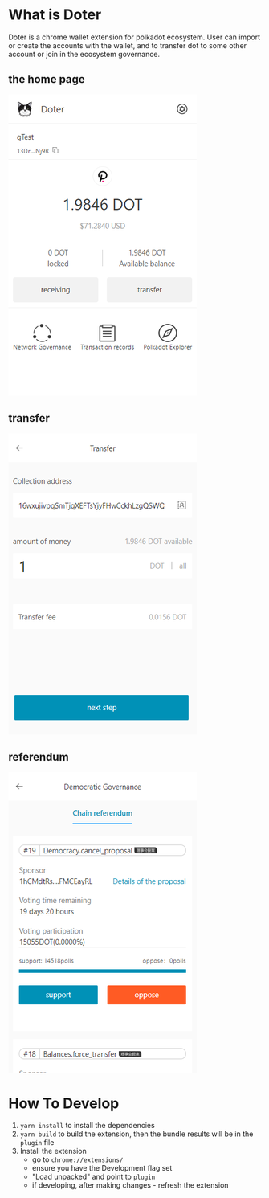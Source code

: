 # What is Doter
Doter is a chrome wallet extension for polkadot ecosystem. User can import or create the accounts with the wallet, and to transfer dot to some other account or join in the ecosystem governance.  
## the home page
![home page](docs/home.png)

## transfer
![transfer](docs/transfer.png)

## referendum
![referendum](docs/referendum.png)

# How To Develop
1. `yarn install` to install the dependencies 
2. `yarn build` to build the extension, then the bundle results will be in the `plugin` file 
3. Install the extension
    - go to `chrome://extensions/`
    - ensure you have the Development flag set
    - "Load unpacked" and point to `plugin`
    - if developing, after making changes - refresh the extension
